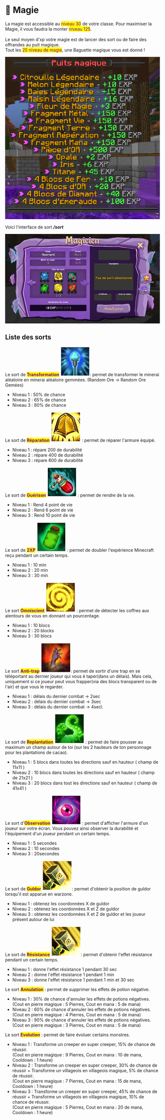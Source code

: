 # 🧙 Magie

La magie est accessible au <mark style="color:purple;">niveau 30</mark> de votre classe. Pour maximiser la Magie, il vous faudra la monter <mark style="color:purple;">niveau 125</mark>.\
\
Le seul moyen d'xp votre magie est de lancer des sort ou de faire des offrandes au puit magique.\
Tout les <mark style="color:purple;">25 niveau de magie</mark>, une Baguette magique vous est donné !

![Les offrandes possible au puit magique (les valeurs peuvent changer)](../.gitbook/assets/puit.PNG)

Voici l'interface de sort _**/sort**_

![/sort](../.gitbook/assets/sort.PNG)

## Liste des sorts



Le sort de <mark style="color:purple;">**Transformation**</mark> <img src="../.gitbook/assets/spell_transform.png" alt="" data-size="line">: permet de transformer le minerai aléatoire en minerai aléatoire gemmées. (Random Ore -> Random Ore Gemées)

* Niveau 1 : 50% de chance
* Niveau 2 : 65% de chance
* Niveau 3 : 80% de chance

Le sort de <mark style="color:purple;">**Réparation**</mark> <img src="../.gitbook/assets/spell_armor.png" alt="" data-size="line"> : permet de réparer l'armure équipé.

* Niveau 1 : répare 200 de durabilité
* Niveau 2 : répare 400 de durabilité
* Niveau 3 : répare 600 de durabilité

Le sort de <mark style="color:purple;">**Guérison**</mark> <img src="../.gitbook/assets/spell_health.png" alt="" data-size="line"> : permet de rendre de la vie.

* Niveau 1 : Rend 4 point de vie
* Niveau 2 : Rend 6 point de vie
* Niveau 3 : Rend 10 point de vie

Le sort de <mark style="color:purple;">**2XP**</mark> <img src="../.gitbook/assets/spell_experience.png" alt="" data-size="line"> : permet de doubler l'expérience Minecraft reçu pendant un certain temps.

* Niveau 1 : 10 min
* Niveau 2 : 20 min
* Niveau 3 : 30 min

Le sort <mark style="color:purple;">**Omniscient**</mark> <img src="../.gitbook/assets/spell_omniscient.png" alt="" data-size="line"> : permet de détecter les coffres aux alentours de vous en donnant un pourcentage.

* Niveau 1 : 10 blocs
* Niveau 2 : 20 blocks
* Niveau 3 : 30 blocs

Le sort <mark style="color:purple;">**Anti-trap**</mark> <img src="../.gitbook/assets/spell_anti_trap.png" alt="" data-size="line">: permet de sortir d'une trap en se téléportant au dernier joueur qui vous è taper(dans un délais). Mais cela, uniquement si ce joueur peut vous frapper(via des blocs transparent ou de l'air) et que vous le regarder.

* Niveau 1 : délais du dernier combat -> 2sec
* Niveau 2 : délais du dernier combat -> 3sec
* Niveau 3 : délais du dernier combat -> 4sec\


Le sort de <mark style="color:purple;">**Replantation**</mark> <img src="../.gitbook/assets/spell_plants.png" alt="" data-size="line"> : permet de faire pousser au maximum un champ autour de toi (sur les 2 hauteurs de ton personnage pour les plantations de cacao).&#x20;

* Niveau 1 : 5 blocs dans toutes les directions sauf en hauteur ( champ de 11x11 )
* Niveau 2 : 10 blocs dans toutes les directions sauf en hauteur ( champ de 21x21 )
* Niveau 3 : 20 blocs dans tout les directions sauf en hauteur ( champ de 41x41 )

Le sort d'<mark style="color:purple;">**Observation**</mark> <img src="../.gitbook/assets/spell_observation.png" alt="" data-size="line"> : permet d'afficher l'armure d'un joueur sur votre écran. Vous pouvez ainsi observer la durabilité et l'équipement d'un joueur pendant un certain temps.

* Niveau 1 : 5 secondes
* Niveau 2 : 10 secondes
* Niveau 3 : 20secondes

Le sort de <mark style="color:purple;">**Guldor**</mark> <img src="../.gitbook/assets/spell_default (1).png" alt="" data-size="line">: permet d'obtenir la position de guldor lorsqu'il est apparue en warzone.

* Niveau 1 : obtenez les coordonnées X de guldor
* Niveau 2 : obtenez les coordonnées X et Z de guldor
* Niveau 3 : obtenez les coordonnées X et Z de guldor et les joueur présent autour de lui

Le sort de <mark style="color:purple;">**Résistance**</mark> <img src="../.gitbook/assets/spell_default.png" alt="" data-size="line">: permet d'obtenir l'effet résistance pendant un certain temps.

* Niveau 1 : donne l'effet résistance 1 pendant 30 sec
* Niveau 2 : donne l'effet résistance 1 pendant 1 min
* Niveau 3 : donne l'effet résistance 1 pendant 1 min et 30 sec

Le sort <mark style="color:purple;">**Annulation**</mark> : permet de supprimer les effets de potion négative.

* Niveau 1 : 30% de chance d'annuler les effets de potions négatives. \
  (Cout en pierre magique : 5 Pierres, Cout en mana : 5 de mana)
* Niveau 2 : 60% de chance d'annuler les effets de potions négatives.\
  (Cout en pierre magique : 4 Pierres, Cout en mana : 5 de mana)
* Niveau 3 : 90% de chance d'annuler les effets de potions négatives.\
  (Cout en pierre magique : 3 Pierres, Cout en mana : 5 de mana)

Le sort <mark style="color:purple;">**Evolution**</mark> : permet de faire évoluer certains monstres.

* Niveau 1 : Transforme un creeper en super creeper, 15% de chance de réussir. \
  (Cout en pierre magique : 9 Pierres, Cout en mana : 10 de mana, Cooldown : 1 heure)
* Niveau 2 : Transforme un creeper en super creeper, 30% de chance de réussir + Transforme un villageois en villageois magique, 5% de chance de réussir.\
  (Cout en pierre magique : 7 Pierres, Cout en mana : 15 de mana, Cooldown : 1 heure)
* Niveau 3 : Transforme un creeper en super creeper, 45% de chance de réussir + Transforme un villageois en villageois magique, 10% de chance de réussir. \
  (Cout en pierre magique : 5 Pierres, Cout en mana : 20 de mana, Cooldown : 1 heure)

